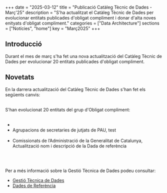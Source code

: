 +++ 
date        = "2025-03-12" 
title       = "Publicació Catàleg Tècnic de Dades - Març'25" 
description = "S'ha actualitzat el Catàleg Tècnic de Dades per evolucionar entitats publicades d'obligat compliment i donar d'alta noves enityats d'obligat compliment." 
categories  = ["Data Architecture"] 
sections    = ["Notícies", "home"] 
key = "Març2025" 
+++ 

  

## Introducció 

Durant el mes de març s'ha fet una nova actualització del Catàleg Tècnic de Dades per evolucionar 20 entitats publicades d'obligat compliment. 

## Novetats 

En la darrera actualització del Catàleg Tècnic de Dades s'han fet els següents canvis:<br><br> 

S'han evolucionat 20 entitats del grup d'Obligat compliment:<br><br>
<ul>
<li>

  <li>Agrupacions de secretaries de jutjats de PAU, test</li><br>
  <li>Comissionats de l’Administració de la Generalitat de Catalunya, Actualització nom i descripció de la Dada de referència</li><br>


</li>
</ul>
<br>

Per a més informació sobre la Gestió Tècnica de Dades podeu consultar: 


* [Gestió Tècnica de Dades](https://canigo.ctti.gencat.cat/plataformes/dadesref/gestiodades/) 
* [Dades de Referència](https://canigo.ctti.gencat.cat/plataformes/dadesref/dadesref/) 
